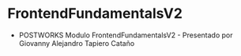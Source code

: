 # FrontendFundamentalsV2
* POSTWORKS Modulo FrontendFundamentalsV2 - Presentado por Giovanny Alejandro Tapiero Cataño
